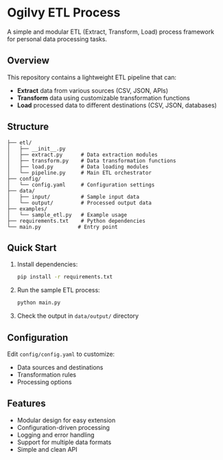 # Ogilvy ETL Process

A simple and modular ETL (Extract, Transform, Load) process framework for personal data processing tasks.

## Overview

This repository contains a lightweight ETL pipeline that can:
- **Extract** data from various sources (CSV, JSON, APIs)
- **Transform** data using customizable transformation functions
- **Load** processed data to different destinations (CSV, JSON, databases)

## Structure

```
├── etl/
│   ├── __init__.py
│   ├── extract.py      # Data extraction modules
│   ├── transform.py    # Data transformation functions
│   ├── load.py         # Data loading modules
│   └── pipeline.py     # Main ETL orchestrator
├── config/
│   └── config.yaml     # Configuration settings
├── data/
│   ├── input/          # Sample input data
│   └── output/         # Processed output data
├── examples/
│   └── sample_etl.py   # Example usage
├── requirements.txt    # Python dependencies
└── main.py            # Entry point
```

## Quick Start

1. Install dependencies:
   ```bash
   pip install -r requirements.txt
   ```

2. Run the sample ETL process:
   ```bash
   python main.py
   ```

3. Check the output in `data/output/` directory

## Configuration

Edit `config/config.yaml` to customize:
- Data sources and destinations
- Transformation rules
- Processing options

## Features

- Modular design for easy extension
- Configuration-driven processing
- Logging and error handling
- Support for multiple data formats
- Simple and clean API